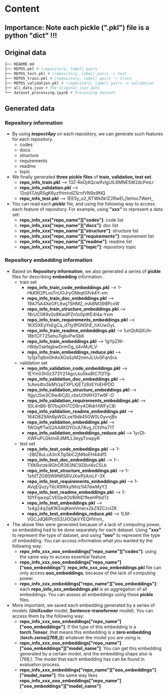 # Content
## Importance: Note each pickle (".pkl") file is a python "dict" !!!
## Original data
```bash
├── README.md
├── REPOS.pkl # (repository, label) pairs
├── REPOS_test.pkl # (repository, label) pairs -> test
├── REPOS_train.pkl # (repository, label) pairs -> train
├── REPOS_validation.pkl # (repository, label) pairs -> validation
├── all_data.json # The original json data
└── dataset_processing.ipynb # Processing dataset
```
## Generated data

### Repository information
* By using _**inspect4py**_ on each repository, we can generate such features for each repository.
  * codes
  * docs
  * structure
  * requirements
  * readme
  * topic
* We finally generated **three** **pickle** **files** of **train, validation, test set**.
  * **repo_info_train.pkl** --> 13Z-ReDj4QcwlfvIgUlL6MNE5W2dcPmLr
  * **repo_info_validation.pkl** --> 12njH7JojRSgK6yzfHmhdZSrnfVN9x9NQ
  * **repo_info_test.pkl** --> 1EE5y_u2_RTWk0k1Z2RwELj1eHoc7WeH_
* You can read each _**pickle**_ file, and using the following way to access each feature of repository. For example, using **"xxx"** to represent a data set:
  * **repo_info_xxx["repo_name"]["codes"]**: code list
  * **repo_info_xxx["repo_name"]["docs"]**: doc list
  * **repo_info_xxx["repo_name"]["structure"]**: structure list
  * **repo_info_xxx["repo_name"]["requirements"]**: requirement list
  * **repo_info_xxx["repo_name"]["readme"]**: readme list
  * **repo_info_xxx["repo_name"]["topic"]**: repository topic

### Repository embedding information
* Based on **Repository information**, we also generated a series of **pickle** files for describing **embedding** information.
  * train set
    * **repo_info_train_code_embeddings.pkl** --> 1-HkKRI2PLxoTnUOJryONkqtGfvk4Y-xm
    * **repo_info_train_doc_embeddings.pkl** --> 19A75A4XeOFL6wj7SHM2_mA8Nf398PcxW
    * **repo_info_train_structure_embeddings.pkl** --> 18rUC069v0x8KwdPZn1o0ptKE4I4a-Yxm
    * **repo_info_train_requirements_embeddings.pkl** --> 1KXSXEyYoEgCa_d7ty9fGN5hE_hXUwGyL
    * **repo_info_train_readme_embeddings.pkl** --> 1unQtAQXUh-18b1CFT25ehu7igbxPwSb6
    * **repo_info_train_embeddings.pkl** --> 1gYpZW-rWdyOskNgbwDrmOg_Ij4nMJ6_V
    * **repo_info_train_embeddings_reduce.pkl** --> 1y5jxTq6m0hAoXOaSzM2mmJLUu5FqnSra
  * validation set
    * **repo_info_validation_code_embeddings.pkl** --> 1EYm03h0z373Y214gcLku5ko8tC7l311p
    * **repo_info_validation_doc_embeddings.pkl** --> 1cAes4txSkMVzpTXPLKjETz9zEYoEHPDD
    * **repo_info_validation_structure_embeddings.pkl** --> 1IgyUSw3C9w4ICj5l_cbxU0tWH3Tw6F-O
    * **repo_info_validation_requirements_embeddings.pkl** --> 1DL4nB6-B17bqXH7CD9ry4ORdrHWFyC8i
    * **repo_info_validation_readme_embeddings.pkl** --> 164O8Z9AhRpWGLoe19dk450W0LOyvvjBo
    * **repo_info_validation_embeddings.pkl** --> 1WOqffTwS2AA8KDYOcA78vg_tCtVhx71T
    * **repo_info_validation_embeddings_reduce.pkl** --> 1ycDl-XWFuPU2kImiEdMfLL3eypTvwpyR
  * test set
    * **repo_info_test_code_embeddings.pkl** --> 1--2BIZ8uLcA3nX7qi5bCZjNNoEH44df5
    * **repo_info_test_doc_embeddings.pkl** --> 1--TXKRxtzki9GhOR363NC9Z8vI4xC5Lb
    * **repo_info_test_structure_embeddings.pkl** --> 1-1xfdTZG6fjW9NRSRVJXwPjiAioLF-3X
    * **repo_info_test_requirements_embeddings.pkl** --> 1-AVqEQvzyT6cR9lKkyNhiz1I47dwMyY2
    * **repo_info_test_readme_embeddings.pkl** --> 1-10YFqwzqCVEGe4OVBiRtD1feeHPbdTz
    * **repo_info_test_embeddings.pkl** --> 1x4g24q2qKW2oqKemVmerxZkZ9ZCzvlZK
    * **repo_info_test_embeddings_reduce.pkl** --> 1LM-VGCJdQ6IPct0i2UiOOjkVYEQHVnm_
* The above files were generated because of a lack of computing power, so embedding had to be done separately for each dataset. Using **"xxx"** to represent the type of dataset, and using **"ooo"** to represent the type of embedding.
You can access information what you wanted by the following way:
  * **repo_info_xxx_ooo_embeddings["repo_name"]["codes"]**: using the same way to access essential feature
  * **repo_info_xxx_ooo_embeddings["repo_name"]["ooo_embeddings"]**: **repo_info_xxx_ooo_embeddings.pkl** file can only access **ooo_embeddings**, because of the lack of computing power.
  * **repo_info_xxx_embeddings["repo_name"]["ooo_embeddings"]**: each **repo_info_xxx_embeddings.pkl** is an aggregation of all embeddings. You can assess all embeddings using these **pickle** files.
* More important, we saved each embedding generated by a series of models (**UniXcoder** model, **Sentence-transformer** model). You can access them by the following way:
  * **repo_info_xxx_ooo_embeddings["repo_name"]["ooo_embeddings"]**: If the type of this embedding is a **torch.Tensor**, that means this embedding is a **zero embedding** (**torch.zeros((768,))**) whatever the model you are using is.
  * **repo_info_xxx_ooo_embeddings["repo_name"]["ooo_embeddings"]["model_name"]**: You can get this embedding generated by a certain model, and the embedding shape also is (768,). The model that each embedding has can be found in evaluation process.
  * **repo_info_xxx_embeddings["repo_name"]["ooo_embeddings"]["model_name"]**: the same way likes **repo_info_xxx_ooo_embeddings["repo_name"]["ooo_embeddings"]["model_name"]**
